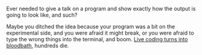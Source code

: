 Ever needed to give a talk on a program and show exactly how the output is going to look like, and such?

Maybe you ditched the idea because your program was a bit on the experimental side, and you were afraid it might break, or you were afraid to type the wrong things into the terminal, and boom. [Live coding turns into bloodbath][1], hundreds die.

[1]: http://net.tutsplus.com/articles/editorials/the-holy-grail-of-conference-talks-live-coding/
